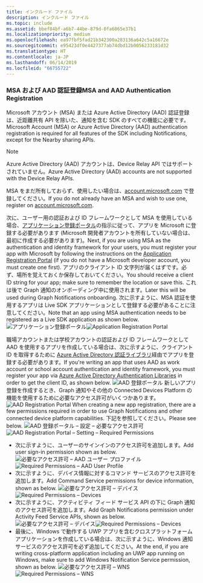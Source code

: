 ```yaml
---
title: インクルード ファイル
description: インクルード ファイル
ms.topic: include
ms.assetid: bbef84bf-a6b7-44be-879d-0fa6065e37b1
ms.localizationpriority: medium
ms.openlocfilehash: ea97fbf5fad21b342300a283136a642c5a16672e
ms.sourcegitcommit: e95423df0e4427377ab74dbd12b0056233181d32
ms.translationtype: HT
ms.contentlocale: ja-JP
ms.lasthandoff: 06/14/2019
ms.locfileid: "66755722"
---
```

### <a name="msa-and-aad-authentication-registration"></a><span data-ttu-id="0fc6f-103">MSA および AAD 認証登録</span><span class="sxs-lookup"><span data-stu-id="0fc6f-103">MSA and AAD Authentication Registration</span></span>

<span data-ttu-id="0fc6f-104">Microsoft アカウント (MSA) または Azure Active Directory (AAD) 認証登録は、近距離共有 API を除いた、通知を含む SDK のすべての機能に必要です。</span><span class="sxs-lookup"><span data-stu-id="0fc6f-104">Microsoft Account (MSA) or Azure Active Directory (AAD) authentication registration is required for all features of the SDK including Notifications, except for the Nearby sharing APIs.</span></span> 

> [!NOTE]
> <span data-ttu-id="0fc6f-105">Azure Active Directory (AAD) アカウントは、Device Relay API ではサポートされていません。</span><span class="sxs-lookup"><span data-stu-id="0fc6f-105">Azure Active Directory (AAD) accounts are not supported with the Device Relay APIs.</span></span>

<span data-ttu-id="0fc6f-106">MSA をまだ所有しておらず、使用したい場合は、[account.microsoft.com](https://account.microsoft.com/account) で登録してください。</span><span class="sxs-lookup"><span data-stu-id="0fc6f-106">If you do not already have an MSA and wish to use one, register on [account.microsoft.com](https://account.microsoft.com/account).</span></span>

<span data-ttu-id="0fc6f-107">次に、ユーザー用の認証および ID フレームワークとして MSA を使用している場合、[アプリケーション登録ポータル](https://apps.dev.microsoft.com/)の指示に従って、アプリを Microsoft に登録する必要があります (Microsoft 開発者アカウントを所有していない場合は、最初に作成する必要があります)。</span><span class="sxs-lookup"><span data-stu-id="0fc6f-107">Next, if you are using MSA as the authentication and identity framework for your users, you must register your app with Microsoft by following the instructions on the [Application Registration Portal](https://apps.dev.microsoft.com/) (if you do not have a Microsoft developer account, you must create one first).</span></span> <span data-ttu-id="0fc6f-108">アプリのクライアント ID 文字列が届くはずです。必ず、場所を覚えておくか保存しておいてください。</span><span class="sxs-lookup"><span data-stu-id="0fc6f-108">You should receive a client ID string for your app; make sure to remember the location or save this.</span></span> <span data-ttu-id="0fc6f-109">これは後で Graph 通知のオンボーディング中に使用されます。</span><span class="sxs-lookup"><span data-stu-id="0fc6f-109">Later this will be used during Graph Notifications onboarding.</span></span> <span data-ttu-id="0fc6f-110">次に示すように、MSA 認証を使用するアプリは Live SDK アプリケーションとして登録する必要があることに注意してください。</span><span class="sxs-lookup"><span data-stu-id="0fc6f-110">Note that an app using MSA authentication needs to be registered as a Live SDK application as shown below.</span></span>
<span data-ttu-id="0fc6f-111">![アプリケーション登録ポータル](../../notifications/media/msa_app_registration/app_registration_portal.png)</span><span class="sxs-lookup"><span data-stu-id="0fc6f-111">![Application Registration Portal](../../notifications/media/msa_app_registration/app_registration_portal.png)</span></span>

<span data-ttu-id="0fc6f-112">職場アカウントまたは学校アカウントの認証および ID フレームワークとして AAD を使用するアプリを作成している場合は、次に示すように、クライアント ID を取得するために [Azure Active Directory 認証ライブラリ](https://docs.microsoft.com/azure/active-directory/develop/active-directory-authentication-libraries)経由でアプリを登録する必要があります。</span><span class="sxs-lookup"><span data-stu-id="0fc6f-112">If you're writing an app that uses AAD as work account or school account authentication and identity framework, you must register your app via [Azure Active Directory Authentication Libraries](https://docs.microsoft.com/azure/active-directory/develop/active-directory-authentication-libraries) in order to get the client ID, as shown below.</span></span> 
 <span data-ttu-id="0fc6f-113">![AAD 登録ポータル](../../notifications/media/aad_registration_portal/aad_registration_portal.png) 新しいアプリ登録を作成するとき、Graph 通知やその他の Connected Devices Platform の機能を使用するために必要なアクセス許可がいくつかあります。</span><span class="sxs-lookup"><span data-stu-id="0fc6f-113">![AAD Registration Portal](../../notifications/media/aad_registration_portal/aad_registration_portal.png) When creating a new app registration, there are a few permissions required in order to use Graph Notifications and other connected device platform capabilities.</span></span> <span data-ttu-id="0fc6f-114">下記を参照してください。</span><span class="sxs-lookup"><span data-stu-id="0fc6f-114">Please see below.</span></span> 
<span data-ttu-id="0fc6f-115">![AAD 登録ポータル – 設定 – 必要なアクセス許可](../../notifications/media/aad_registration_portal/aad_registration_portal_permissions.png)</span><span class="sxs-lookup"><span data-stu-id="0fc6f-115">![AAD Registration Portal – Setting – Required Permissions](../../notifications/media/aad_registration_portal/aad_registration_portal_permissions.png)</span></span>
* <span data-ttu-id="0fc6f-116">次に示すように、ユーザーのサインインのアクセス許可を追加します。</span><span class="sxs-lookup"><span data-stu-id="0fc6f-116">Add user sign-in permission shown as below.</span></span>
<span data-ttu-id="0fc6f-117">![必要なアクセス許可 – AAD ユーザー プロファイル](../../notifications/media/aad_registration_portal/permissions_1_user.png)</span><span class="sxs-lookup"><span data-stu-id="0fc6f-117">![Required Permissions – AAD User Profile](../../notifications/media/aad_registration_portal/permissions_1_user.png)</span></span>
* <span data-ttu-id="0fc6f-118">次に示すように、デバイス情報に対するコマンド サービスのアクセス許可を追加します。</span><span class="sxs-lookup"><span data-stu-id="0fc6f-118">Add Command Service permissions for device information, shown as below.</span></span>
<span data-ttu-id="0fc6f-119">![必要なアクセス許可 – デバイス](../../notifications/media/aad_registration_portal/permissions_2_devices.png)</span><span class="sxs-lookup"><span data-stu-id="0fc6f-119">![Required Permissions – Devices](../../notifications/media/aad_registration_portal/permissions_2_devices.png)</span></span>
* <span data-ttu-id="0fc6f-120">次に示すように、アクティビティ フィード サービス API の下に Graph 通知のアクセス許可を追加します。</span><span class="sxs-lookup"><span data-stu-id="0fc6f-120">Add Graph Notifications permission under Activity Feed Service APIs, shown as below.</span></span>
<span data-ttu-id="0fc6f-121">![必要なアクセス許可 – デバイス](../../notifications/media/aad_registration_portal/permissions_3_graph_notifications.png)</span><span class="sxs-lookup"><span data-stu-id="0fc6f-121">![Required Permissions – Devices](../../notifications/media/aad_registration_portal/permissions_3_graph_notifications.png)</span></span>
* <span data-ttu-id="0fc6f-122">最後に、Windows で動作する UWP アプリを含むクロスプラットフォーム アプリケーションを作成している場合は、次に示すように、Windows 通知サービスのアクセス許可を必ず追加してください。</span><span class="sxs-lookup"><span data-stu-id="0fc6f-122">At the end, if you are writing cross-platform application including an UWP app running on Windows, make sure to add Windows Notification Service permission, shown as below.</span></span> 
<span data-ttu-id="0fc6f-123">![必要なアクセス許可 – WNS](../../notifications/media/aad_registration_portal/permissions_4_wns_push.png)</span><span class="sxs-lookup"><span data-stu-id="0fc6f-123">![Required Permissions – WNS](../../notifications/media/aad_registration_portal/permissions_4_wns_push.png)</span></span>
